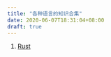 ```yaml
---
title: "各种语言的知识合集"
date: 2020-06-07T18:31:04+08:00
draft: true
---
```


1. [Rust](/post/Rust/rustmain)
